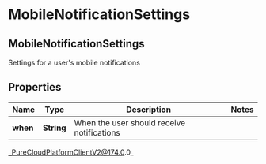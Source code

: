 # MobileNotificationSettings

## MobileNotificationSettings
Settings for a user&#39;s mobile notifications

## Properties

|Name | Type | Description | Notes|
|------------ | ------------- | ------------- | -------------|
| **when** | **String** | When the user should receive notifications | |



_PureCloudPlatformClientV2@174.0.0_
